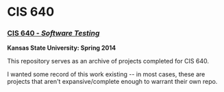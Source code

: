 # CIS 640

### [CIS 640 - *Software Testing*](http://catalog.k-state.edu/preview_course.php?catoid=13&coid=71787&print)
**Kansas State University: Spring 2014**

This repository serves as an archive of projects completed for CIS 640.

I wanted some record of this work existing -- in most cases, these are projects that aren't expansive/complete enough to warrant their own repo.

